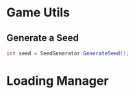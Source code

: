 # Game Utils

## Generate a Seed

```cs
int seed = SeedGenerator.GenerateSeed();
```

# Loading Manager